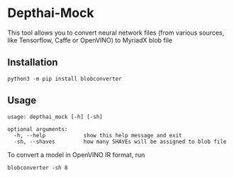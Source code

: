 # Depthai-Mock

This tool allows you to convert neural network files (from various sources, like Tensorflow, Caffe or OpenVINO) 
to MyriadX blob file

## Installation

```
python3 -m pip install blobconverter
```
## Usage

```
usage: depthai_mock [-h] [-sh]

optional arguments:
  -h, --help            show this help message and exit
  -sh, --shaves         how many SHAVEs will be assigned to blob file
```

To convert a model in OpenVINO IR format, run
```
blobconverter -sh 8 
```
